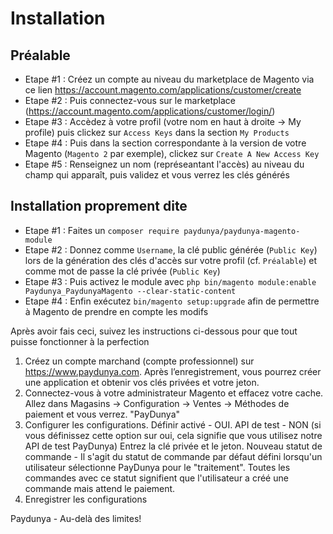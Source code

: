 # Installation

## Préalable

- Etape #1 : Créez un compte au niveau du marketplace de Magento via ce lien https://account.magento.com/applications/customer/create
- Etape #2 : Puis connectez-vous sur le marketplace (https://account.magento.com/applications/customer/login/)
- Etape #3 : Accèdez à votre profil (votre nom en haut à droite -> My profile) puis clickez sur `Access Keys` dans la section `My Products`
- Etape #4 : Puis dans la section correspondante à la version de votre Magento (`Magento 2` par exemple), clickez sur `Create A New Access Key`
- Etape #5 : Renseignez un nom (représeantant l'accès) au niveau du champ qui apparaît, puis validez et vous verrez les clés générés    

## Installation proprement dite

- Etape #1 : Faites un `composer require paydunya/paydunya-magento-module`
- Etape #2 : Donnez comme `Username`, la clé public générée (`Public Key`) lors de la génération des clés d'accès sur votre profil (cf. `Préalable`) et comme mot de passe
     la clé privée (`Public Key`)
- Etape #3 : Puis activez le module avec `php bin/magento module:enable Paydunya_PaydunyaMagento --clear-static-content`
- Etape #4 : Enfin exécutez `bin/magento setup:upgrade` afin de permettre à Magento de prendre en compte les modifs 

Après avoir fais ceci, suivez les instructions ci-dessous pour que tout puisse fonctionner à la perfection

1. Créez un compte marchand (compte professionnel) sur https://www.paydunya.com.
     Après l’enregistrement, vous pourrez créer une application et obtenir vos clés privées et votre jeton.
2. Connectez-vous à votre administrateur Magento et effacez votre cache.
     Allez dans Magasins -> Configuration -> Ventes -> Méthodes de paiement et vous verrez. "PayDunya"
3. Configurer les configurations.
     Définir activé - OUI.
     API de test - NON (si vous définissez cette option sur oui, cela signifie que vous utilisez notre API de test PayDunya)
     Entrez la clé privée et le jeton.
     Nouveau statut de commande - Il s'agit du statut de commande par défaut défini lorsqu'un utilisateur sélectionne PayDunya pour le "traitement".
     Toutes les commandes avec ce statut signifient que l'utilisateur a créé une commande mais attend le paiement.
4. Enregistrer les configurations
  
Paydunya - Au-delà des limites!
